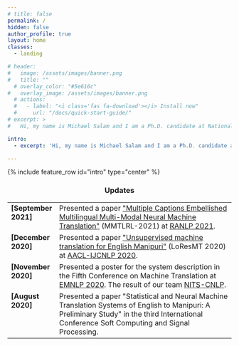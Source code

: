 ```yaml
---
# title: false
permalink: /
hidden: false
author_profile: true
layout: home
classes:
  - landing

# header: 
#   image: /assets/images/banner.png
#   title: ""
  # overlay_color: "#5e616c"
#   overlay_image: /assets/images/banner.png
  # actions:
  #   - label: "<i class='fas fa-download'></i> Install now"
  #     url: "/docs/quick-start-guide/"
# excerpt: >
#   Hi, my name is Michael Salam and I am a Ph.D. candidate at National Institute of Technology, Silchar, India. My research interest is primarily on Natural Language Processing for low resource languages.

intro: 
  - excerpt: 'Hi, my name is Michael Salam and I am a Ph.D. candidate at National Institute of Technology, Silchar, India. My research interest is primarily on Natural Language Processing for low resource languages.'

---
```


<!-- <div class="twitterborder">
    <div class="table">
        <div class="table-cell">
<a class="twitter-timeline tw-align-center" href="https://twitter.com/Zombie_Purii?ref_src=twsrc%5Etfw" data-widget-id="591646755353186304" width="150px">Tweets by @Zombie_Purii</a>
    <script>
        ! function(d, s, id) {
            var js, fjs = d.getElementsByTagName(s)[0],
                p = /^http:/.test(d.location) ? 'http' : 'https';
            if (!d.getElementById(id)) {
                js = d.createElement(s);
                js.id = id;
                js.src = p + "://platform.twitter.com/widgets.js";
                fjs.parentNode.insertBefore(js, fjs);
            }
        }(document, "script", "twitter-wjs");
    </script>
        </div>
        <div class="table-cell">
          {% include feature_row id="intro" type="justified" %}
        </div>
    </div>
</div> -->


<!--
<div class="sidebar">
    <a class="twitter-timeline" data-width="220" data-height="220" data-theme="dark" data-tweet-limit="3" href="https://twitter.com/Zombie_Purii?ref_src=twsrc%5Etfw">Tweets by Michael Salam</a> <script async src="https://platform.twitter.com/widgets.js" charset="utf-8"></script>
</div>  -->
{% include feature_row id="intro" type="center" %}
<!-- Hi, my name is Michael Salam and I am a Ph.D. candidate at National Institute of Technology, Silchar, India. My research interest is primarily on Natural Language Processing for low resource languages. -->


<!-- Taken from alok -->

<h3 align="center">Updates</h3>
<table class='news-table'>
    <col width="18%">
    <col width="82%">

  
  <tr>
        <td valign="top"><strong>[September 2021]</strong></td>
        <td> Presented a paper <a href = "https://aclanthology.org/2021.mmtlrl-1.2.pdf" >"Multiple Captions Embellished Multilingual Multi-Modal Neural Machine Translation"</a> (MMTLRL-2021) at <a href="http://ranlp.org/ranlp2021">RANLP 2021</a>.
        </td>
</tr>
  
 <tr>
        <td valign="top"><strong>[December 2020]</strong></td>
        <td> Presented a paper <a href = "https://www.aclweb.org/anthology/2020.loresmt-1.10" >"Unsupervised machine translation for English Manipuri"</a> (LoResMT 2020) at <a href="https://aclanthology.org/2020.aacl-main.0.pdf">AACL-IJCNLP 2020</a>.
        </td>
</tr>
<tr>
        <td valign="top"><strong>[November 2020]</strong></td>
        <td> Presented a poster for the system description in the Fifth Conference on Machine Translation at <a href="https://2020.emnlp.org/">EMNLP 2020</a>. The result of our team <a href="http://matrix.statmt.org/matrix/systems_list/1920">NITS-CNLP</a>.
        </td>
</tr>
<tr>
        <td valign="top"><strong>[August 2020]</strong></td>
        <td> Presented a paper "Statistical and Neural Machine Translation Systems of English to Manipuri: A Preliminary Study" in the third International Conference Soft Computing and Signal Processing.
        </td>
</tr>
 
</table>
